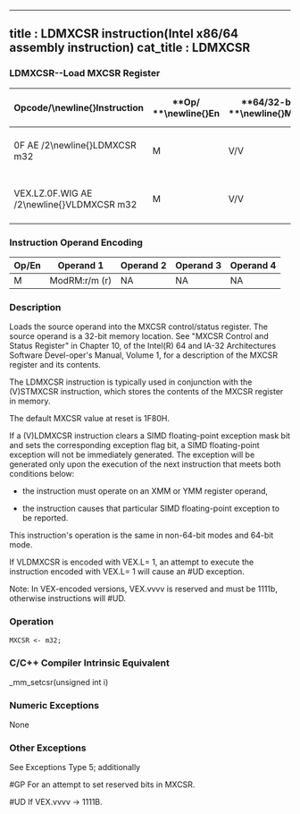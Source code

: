 ----------------------------
title : LDMXCSR instruction(Intel x86/64 assembly instruction)
cat_title : LDMXCSR
----------------------------
### LDMXCSR--Load MXCSR Register


|**Opcode/**\newline{}**Instruction**|**Op/ **\newline{}**En**|**64/32-bit **\newline{}**Mode**|**CPUID **\newline{}**Feature **\newline{}**Flag**|**Description**|
|------------------------------------|------------------------|--------------------------------|--------------------------------------------------|---------------|
|0F AE /2\newline{}LDMXCSR m32|M|V/V|SSE|Load MXCSR register from m32.|
|VEX.LZ.0F.WIG AE /2\newline{}VLDMXCSR m32|M|V/V|AVX|Load MXCSR register from m32.|
### Instruction Operand Encoding


|Op/En|Operand 1|Operand 2|Operand 3|Operand 4|
|-----|---------|---------|---------|---------|
|M|ModRM:r/m (r)|NA|NA|NA|
### Description


Loads the source operand into the MXCSR control/status register. The source operand is a 32-bit memory location. See "MXCSR Control and Status Register" in Chapter 10, of the Intel(R) 64 and IA-32 Architectures Software Devel-oper's Manual, Volume 1, for a description of the MXCSR register and its contents.

The LDMXCSR instruction is typically used in conjunction with the (V)STMXCSR instruction, which stores the contents of the MXCSR register in memory.

The default MXCSR value at reset is 1F80H.

If a (V)LDMXCSR instruction clears a SIMD floating-point exception mask bit and sets the corresponding exception flag bit, a SIMD floating-point exception will not be immediately generated. The exception will be generated only upon the execution of the next instruction that meets both conditions below:

*  the instruction must operate on an XMM or YMM register operand,

*  the instruction causes that particular SIMD floating-point exception to be reported. 

This instruction's operation is the same in non-64-bit modes and 64-bit mode.

If VLDMXCSR is encoded with VEX.L= 1, an attempt to execute the instruction encoded with VEX.L= 1 will cause an #UD exception.

Note: In VEX-encoded versions, VEX.vvvv is reserved and must be 1111b, otherwise instructions will #UD.


### Operation

```info-verb
MXCSR <- m32;
```
### C/C++ Compiler Intrinsic Equivalent


_mm_setcsr(unsigned int i)

### Numeric Exceptions


None

### Other Exceptions


See Exceptions Type 5; additionally

#GP For an attempt to set reserved bits in MXCSR.

#UD If VEX.vvvv ->  1111B.

